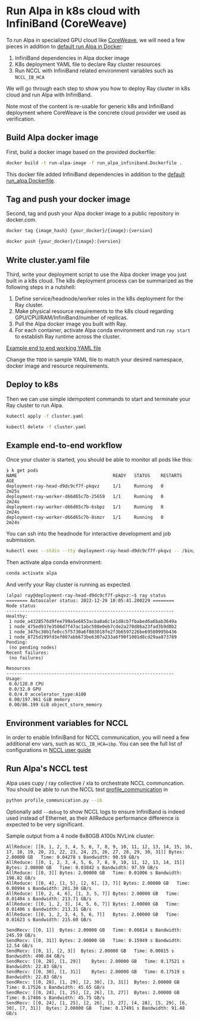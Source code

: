 # Run Alpa in k8s cloud with InfiniBand (CoreWeave)
To run Alpa in specialized GPU cloud like [CoreWeave](https://coreweave.com/), we will need a few pieces in addition to [default run Alpa in Docker](../README.md):

1. InfiniBand dependencies in Alpa docker image
2. K8s deployment YAML file to declare Ray cluster resources
3. Run NCCL with InfiniBand related environment variables such as `NCCL_IB_HCA`

We will go through each step to show you how to deploy Ray cluster in k8s cloud and run Alpa with InfiniBand.

Note most of the content is re-usable for generic k8s and InfiniBand deployment where CoreWeave is the concrete cloud provider we used as verification.

## Build Alpa docker image

First, build a docker image based on the provided dockerfile:
```bash
docker build -t run-alpa-image -f run_alpa_infiniband.Dockerfile .
```

This docker file added InfiniBand dependencies in addition to the [default run_alpa.Dockerfile](../run_alpa.Dockerfile).

## Tag and push your docker image
Second, tag and push your Alpa docker image to a public repository in docker.com.
```bash
docker tag {image_hash} {your_docker}/{image}:{version}
```
```bash
docker push {your_docker}/{image}:{version}
```

## Write cluster.yaml file
Third, write your deployment script to use the Alpa docker image you just built in a k8s cloud.
The k8s deployment process can be summarized as the following steps in a nutshell:

1. Define service/headnode/worker roles in the k8s deployment for the Ray cluster.
2. Make physical resource requirements to the k8s cloud regarding GPU/CPU/RAM/InfiniBand/number of replicas.
3. Pull the Alpa docker image you built with Ray.
4. For each container, activate Alpa conda environment and run `ray start` to establish Ray runtime across the cluster.

[Example end to end working YAML file](cluster.yaml)

Change the `TODO` in sample YAML file to match your desired namespace, docker image and resource requirements.

## Deploy to k8s

Then we can use simple idempotent commands to start and terminate your Ray cluster to run Alpa.
```bash
kubectl apply -f cluster.yaml
```

```bash
kubectl delete -f cluster.yaml
```

## Example end-to-end workflow

Once your cluster is started, you should be able to monitor all pods like this:
```
❯ k get pods
NAME                                    READY   STATUS    RESTARTS   AGE
deployment-ray-head-d9dc9cf7f-pkqvz     1/1     Running   0          2m25s
deployment-ray-worker-d66d65c7b-25659   1/1     Running   0          2m24s
deployment-ray-worker-d66d65c7b-6sbpz   1/1     Running   0          2m24s
deployment-ray-worker-d66d65c7b-8smzr   1/1     Running   0          2m24s
```

You can ssh into the headnode for interactive development and job submission.
```bash
kubectl exec --stdin --tty deployment-ray-head-d9dc9cf7f-pkqvz -- /bin/bash -i -l
```

Then activate alpa conda environment:
```bash
conda activate alpa

```

And verify your Ray cluster is running as expected.
```
(alpa) ray@deployment-ray-head-d9dc9cf7f-pkqvz:~$ ray status
======== Autoscaler status: 2022-12-29 10:05:41.200229 ========
Node status
---------------------------------------------------------------
Healthy:
 1 node_a4328576d9fee799a5e6853acba0a6c1e1d8cb7fbabed6a6bab3649a
 1 node_475ed937e3506d7f47ac1abc508e0eb7cde2a270d86a23fad3b9d0b2
 1 node_347bc30b1fe0cc5f5730a6f803018fe2f3b6597226be69580995b436
 1 node_8725d199fd3ef007abb673be6307a233a6f90f1001d8cd29aa873789
Pending:
 (no pending nodes)
Recent failures:
 (no failures)

Resources
---------------------------------------------------------------
Usage:
 0.0/128.0 CPU
 0.0/32.0 GPU
 0.0/4.0 accelerator_type:A100
 0.00/197.961 GiB memory
 0.00/86.199 GiB object_store_memory
 ```

 ## Environment variables for NCCL

 In order to enable InfiniBand for NCCL communication, you will need a few additional env vars, such as `NCCL_IB_HCA=ibp`. You can see the full list of configurations in [NCCL user guide](https://docs.nvidia.com/deeplearning/nccl/user-guide/docs/env.html)

 ## Run Alpa's NCCL test

Alpa uses cupy / ray collective / xla to orchestrate NCCL communcation.
You should be able to run the NCCL test [profile_communication](https://github.com/alpa-projects/alpa/blob/5660516ad3a29e5760673e599fc84aa604589a82/benchmark/cupy/profile_communication.py) in

```bash
python profile_communication.py --ib
```

Optionally add `--debug` to show NCCL logs to ensure InfiniBand is indeed used instead of Ethernet, as their AllReduce performance difference is expected to be very significant.

Sample output from a 4 node 8x80GB A100s NVLink cluster:

```
AllReduce: [[0, 1, 2, 3, 4, 5, 6, 7, 8, 9, 10, 11, 12, 13, 14, 15, 16, 17, 18, 19, 20, 21, 22, 23, 24, 25, 26, 27, 28, 29, 30, 31]]	Bytes: 2.00000 GB	Time: 0.04278 s	Bandwidth: 90.59 GB/s
AllReduce: [[0, 1, 2, 3, 4, 5, 6, 7, 8, 9, 10, 11, 12, 13, 14, 15]]	Bytes: 2.00000 GB	Time: 0.03842 s	Bandwidth: 97.59 GB/s
AllReduce: [[0, 3]]	Bytes: 2.00000 GB	Time: 0.01006 s	Bandwidth: 198.82 GB/s
AllReduce: [[0, 4], [1, 5], [2, 6], [3, 7]]	Bytes: 2.00000 GB	Time: 0.00994 s	Bandwidth: 201.30 GB/s
AllReduce: [[0, 2, 4, 6], [1, 3, 5, 7]]	Bytes: 2.00000 GB	Time: 0.01404 s	Bandwidth: 213.71 GB/s
AllReduce: [[0, 1, 2, 3], [4, 5, 6, 7]]	Bytes: 2.00000 GB	Time: 0.01406 s	Bandwidth: 213.31 GB/s
AllReduce: [[0, 1, 2, 3, 4, 5, 6, 7]]	Bytes: 2.00000 GB	Time: 0.01623 s	Bandwidth: 215.60 GB/s

SendRecv: [[0, 1]]	Bytes: 2.00000 GB	Time: 0.00814 s	Bandwidth: 245.59 GB/s
SendRecv: [[0, 31]]	Bytes: 2.00000 GB	Time: 0.15949 s	Bandwidth: 12.54 GB/s
SendRecv: [[0, 1], [2, 3]]	Bytes: 2.00000 GB	Time: 0.00815 s	Bandwidth: 490.84 GB/s
SendRecv: [[0, 28], [1, 29]]	Bytes: 2.00000 GB	Time: 0.17521 s	Bandwidth: 22.83 GB/s
SendRecv: [[0, 30], [1, 31]]	Bytes: 2.00000 GB	Time: 0.17519 s	Bandwidth: 22.83 GB/s
SendRecv: [[0, 28], [1, 29], [2, 30], [3, 31]]	Bytes: 2.00000 GB	Time: 0.17526 s	Bandwidth: 45.65 GB/s
SendRecv: [[0, 24], [1, 25], [2, 26], [3, 27]]	Bytes: 2.00000 GB	Time: 0.17486 s	Bandwidth: 45.75 GB/s
SendRecv: [[0, 24], [1, 25], [2, 26], [3, 27], [4, 28], [5, 29], [6, 30], [7, 31]]	Bytes: 2.00000 GB	Time: 0.17491 s	Bandwidth: 91.48 GB/s
```